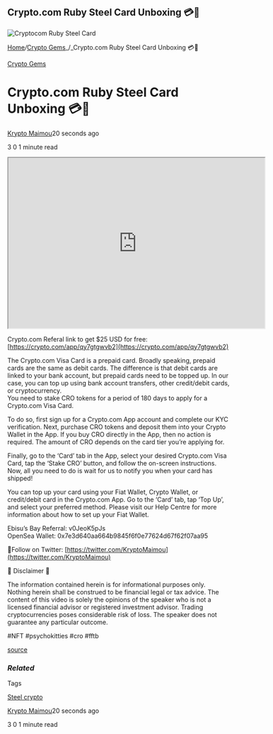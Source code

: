 ## Crypto.com Ruby Steel Card Unboxing 💳😬

![Cryptocom Ruby Steel Card](https://cdn.hashnode.com/res/hashnode/image/upload/v1645528820511/cAGLkISKDl.jpeg)

[Home](https://cryptogemtokens.com/)_/_[Crypto Gems](https://cryptogemtokens.com/category/crypto-gems/)_/_Crypto.com Ruby Steel Card Unboxing 💳😬

[Crypto Gems](https://cryptogemtokens.com/category/crypto-gems/)

Crypto.com Ruby Steel Card Unboxing 💳😬
========================================

[Krypto Maimou](https://cryptogemtokens.com/author/krypto_maimou/)20 seconds ago

3 0 1 minute read

<iframe width="580" height="385" src="https://www.youtube.com/embed/mkGYYGCtPS0?rel=0&amp;autoplay=1&amp;autoplay=1&amp;hl=en&amp;modestbranding=1"></iframe>  
  
Crypto.com Referal link to get $25 USD for free: [https://crypto.com/app/qy7gtgwvb2](https://crypto.com/app/qy7gtgwvb2)

The Crypto.com Visa Card is a prepaid card. Broadly speaking, prepaid cards are the same as debit cards. The difference is that debit cards are linked to your bank account, but prepaid cards need to be topped up. In our case, you can top up using bank account transfers, other credit/debit cards, or cryptocurrency.  
You need to stake CRO tokens for a period of 180 days to apply for a Crypto.com Visa Card.

To do so, first sign up for a Crypto.com App account and complete our KYC verification. Next, purchase CRO tokens and deposit them into your Crypto Wallet in the App. If you buy CRO directly in the App, then no action is required. The amount of CRO depends on the card tier you’re applying for.

Finally, go to the ‘Card’ tab in the App, select your desired Crypto.com Visa Card, tap the ‘Stake CRO’ button, and follow the on-screen instructions. Now, all you need to do is wait for us to notify you when your card has shipped!

You can top up your card using your Fiat Wallet, Crypto Wallet, or credit/debit card in the Crypto.com App. Go to the ‘Card’ tab, tap ‘Top Up’, and select your preferred method. Please visit our Help Centre for more information about how to set up your Fiat Wallet.

Ebisu’s Bay Referral: v0JeoK5pJs  
OpenSea Wallet: 0x7e3d640aa664b9845f6f0e77624d67f62f07aa95

📲Follow on Twitter: [https://twitter.com/KryptoMaimou](https://twitter.com/KryptoMaimou)

📜 Disclaimer 📜

The information contained herein is for informational purposes only. Nothing herein shall be construed to be financial legal or tax advice. The content of this video is solely the opinions of the speaker who is not a licensed financial advisor or registered investment advisor. Trading cryptocurrencies poses considerable risk of loss. The speaker does not guarantee any particular outcome.

#NFT #psychokitties #cro #fftb  
  
[source](https://www.youtube.com/watch?v=mkGYYGCtPS0)

### _Related_

Tags

[Steel crypto](https://cryptogemtokens.com/tag/steel-crypto/)

[Krypto Maimou](https://cryptogemtokens.com/author/krypto_maimou/)20 seconds ago

3 0 1 minute read